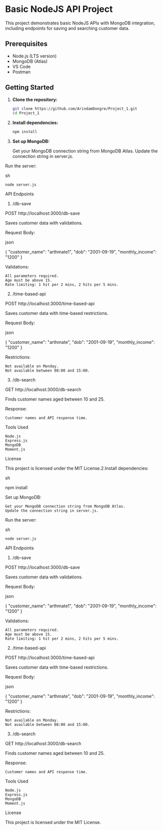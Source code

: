 # Basic NodeJS API Project

This project demonstrates basic NodeJS APIs with MongoDB integration, including endpoints for saving and searching customer data.

## Prerequisites

- Node.js (LTS version)
- MongoDB (Atlas)
- VS Code
- Postman

## Getting Started

1. **Clone the repository:**
   ```sh
   git clone https://github.com/ArindamDongre/Project_1.git
   cd Project_1
2. **Install dependencies:**

   ```sh
   npm install

3. **Set up MongoDB:**

    Get your MongoDB connection string from MongoDB Atlas.
    Update the connection string in server.js.

Run the server:

sh

    node server.js

API Endpoints
1. /db-save

POST http://localhost:3000/db-save

Saves customer data with validations.

Request Body:

json

{
  "customer_name": "arthmate1",
  "dob": "2001-09-19",
  "monthly_income": "1200"
}

Validations:

    All parameters required.
    Age must be above 15.
    Rate limiting: 1 hit per 2 mins, 2 hits per 5 mins.

2. /time-based-api

POST http://localhost:3000/time-based-api

Saves customer data with time-based restrictions.

Request Body:

json

{
  "customer_name": "arthmate",
  "dob": "2001-09-19",
  "monthly_income": "1200"
}

Restrictions:

    Not available on Monday.
    Not available between 08:00 and 15:00.

3. /db-search

GET http://localhost:3000/db-search

Finds customer names aged between 10 and 25.

Response:

    Customer names and API response time.

Tools Used

    Node.js
    Express.js
    MongoDB
    Moment.js

License

This project is licensed under the MIT License.2.Install dependencies:

sh

npm install

Set up MongoDB:

    Get your MongoDB connection string from MongoDB Atlas.
    Update the connection string in server.js.

Run the server:

sh

    node server.js

API Endpoints
1. /db-save

POST http://localhost:3000/db-save

Saves customer data with validations.

Request Body:

json

{
  "customer_name": "arthmate1",
  "dob": "2001-09-19",
  "monthly_income": "1200"
}

Validations:

    All parameters required.
    Age must be above 15.
    Rate limiting: 1 hit per 2 mins, 2 hits per 5 mins.

2. /time-based-api

POST http://localhost:3000/time-based-api

Saves customer data with time-based restrictions.

Request Body:

json

{
  "customer_name": "arthmate",
  "dob": "2001-09-19",
  "monthly_income": "1200"
}

Restrictions:

    Not available on Monday.
    Not available between 08:00 and 15:00.

3. /db-search

GET http://localhost:3000/db-search

Finds customer names aged between 10 and 25.

Response:

    Customer names and API response time.

Tools Used

    Node.js
    Express.js
    MongoDB
    Moment.js

License

This project is licensed under the MIT License.
